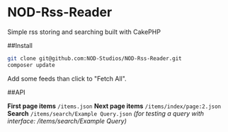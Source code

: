 NOD-Rss-Reader
==============

Simple rss storing and searching built with CakePHP

##Install

```bash
git clone git@github.com:NOD-Studios/NOD-Rss-Reader.git
composer update
```

Add some feeds than click to "Fetch All".

##API

**First page items**
```/items.json```
**Next page items**
```/items/index/page:2.json```
**Search**
```/items/search/Example Query.json```
*(for testing a query with interface: /items/search/Example Query)*
